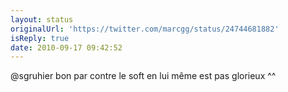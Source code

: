 ```yaml
---
layout: status
originalUrl: 'https://twitter.com/marcgg/status/24744681882'
isReply: true
date: 2010-09-17 09:42:52
---
```


@sgruhier bon par contre le soft en lui même est pas glorieux ^^

